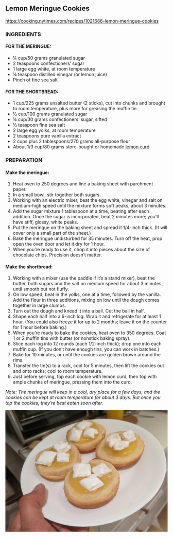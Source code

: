 ## Lemon Meringue Cookies

<https://cooking.nytimes.com/recipes/1021686-lemon-meringue-cookies>

### INGREDIENTS

#### FOR THE MERINGUE:
- ¼ cup/50 grams granulated sugar
- 2 teaspoons confectioners’ sugar
- 1 large egg white, at room temperature
- ¼ teaspoon distilled vinegar (or lemon juice)
- Pinch of fine sea salt
 
#### FOR THE SHORTBREAD:
- 1 cup/225 grams unsalted butter (2 sticks), cut into chunks and brought to room temperature, plus more for greasing the muffin tin
- ½ cup/100 grams granulated sugar
- ¼ cup/30 grams confectioners’ sugar, sifted
- ½ teaspoon fine sea salt
- 2 large egg yolks, at room temperature
- 2 teaspoons pure vanilla extract
- 2 cups plus 2 tablespoons/270 grams all-purpose flour
 - About 1/3 cup/80 grams store-bought or homemade [lemon curd](lemoncurd.md)
 
### PREPARATION
#### Make the meringue: 
1. Heat oven to 250 degrees and line a baking sheet with parchment paper. 
2. In a small bowl, stir together both sugars.
3. Working with an electric mixer, beat the egg white, vinegar and salt on medium-high speed until the mixture forms soft peaks, about 3 minutes. 
4. Add the sugar mixture 1 tablespoon at a time, beating after each addition. Once the sugar is incorporated, beat 2 minutes more; you’ll have stiff, glossy, white peaks. 
5. Put the meringue on the baking sheet and spread it 1/4-inch thick. (It will cover only a small part of the sheet.)
6. Bake the meringue undisturbed for 35 minutes. Turn off the heat, prop open the oven door and let it dry for 1 hour. 
7. When you’re ready to use it, chop it into pieces about the size of chocolate chips. Precision doesn’t matter.

#### Make the shortbread: 
1. Working with a mixer (use the paddle if it’s a stand mixer), beat the butter, both sugars and the salt on medium speed for about 3 minutes, until smooth but not fluffy. 
2. On low speed, beat in the yolks, one at a time, followed by the vanilla. Add the flour in three additions, mixing on low until the dough comes together in large clumps. 
3. Turn out the dough and knead it into a ball. Cut the ball in half.
4. Shape each half into a 6-inch log. Wrap it and refrigerate for at least 1 hour. (You could also freeze it for up to 2 months; leave it on the counter for 1 hour before baking.)
5. When you’re ready to bake the cookies, heat oven to 350 degrees. Coat 1 or 2 muffin tins with butter (or nonstick baking spray).
6. Slice each log into 12 rounds (each 1/2-inch thick); drop one into each muffin cup. (If you don’t have enough tins, you can work in batches.)
7. Bake for 10 minutes, or until the cookies are golden brown around the rims. 
8. Transfer the tin(s) to a rack, cool for 5 minutes, then lift the cookies out and onto racks; cool to room temperature.
9. Just before serving, top each cookie with lemon curd, then top with ample chunks of meringue, pressing them into the curd. 

*Note: The meringue will keep in a cool, dry place for a few days, and the cookies can be kept at room temperature for about 3 days. But once you top the cookies, they’re best eaten soon after.*

![Lemon Meringue Cookies](/images/lemonmeringuecookies.jpg)
